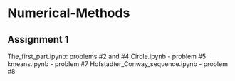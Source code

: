 # Numerical-Methods

## Assignment 1 

The_first_part.ipynb: problems #2 and #4
Circle.ipynb - problem #5
kmeans.ipynb - problem #7
Hofstadter_Conway_sequence.ipynb - problem #8
